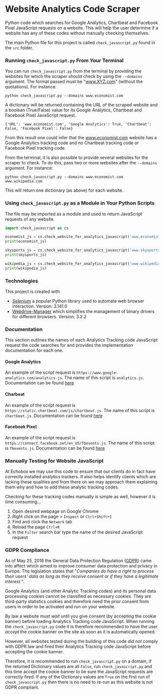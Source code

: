 Website Analytics Code Scraper
==============================

Python code which searches for Google Analytics, Chartbeat and Facebook Pixel JavaScript requests on a website. This will help the user determine if a website has any of these codes without manually checking themselves.

The main Python file for this project is called ```check_javascript.py``` found in the ```src``` folder.

### Running ```check_javascript.py``` From Your Terminal
You can run ```check_javascript.py``` from the terminal by providing the websites for which the scraper should check by using the ```--domains``` argument.
The format passed must be "www.XYZ.com" (without the quotations). For instance:

```python check_javascript.py --domains www.economist.com``` 

A dictionary will be returned containing the URL of the scraped website and a boolean (True/False) value for its Google Analytics, Chartbeat and Facebook Pixel JavaScript request.

```{'URL': 'www.economist.com', 'Google Analytics': True, 'Chartbeat': False, 'Facebook Pixel': False}```

From this result one could infer that the www.economist.com website has a Google Analytics tracking code and no Chartbeat tracking code or Facebook Pixel tracking code.

From the terminal, it is also possible to provide several websites for the scraper to check. To do this, pass two or more websites after the ```--domains``` argument. For instance:

```python check_javascript.py --domains www.economist.com www.wikipedia.com```

This will return one dictionary (as above) for each website.


### Using ```check_javascript.py``` as a Module in Your Python Scripts
The file may be imported as a module and used to return JavaScript requests of any website. 

```python
import check_javascript as cs 

economist_js = cs.check_website_for_analytics_javascript('www.economist.com')
print(economist_js)

skysports_js = cs.check_website_for_analytics_javascript('www.skysports.com')
print(skysports_js)

wikipedia_js = cs.check_website_for_analytics_javascript('www.wikipedia.org')
print(wikipedia_js)
```


### Technologies
This project is created with 
- [Selenium](https://pypi.org/project/selenium/) a popular Python library used to automate web browser interaction. Version: 3.141.0
- [Webdrive-Manager](https://pypi.org/project/webdriver-manager/) which simplifies the management of binary drivers for different browsers. Version: 3.2.2


### Documentation
This section outlines the names of each Analytics Tracking code JavaScript request the code searches for and provides the 
implementation documentation for each one.  

#### Google Analytics 
An example of the script request is ```https://www.google-analytics.com/analytics.js```. The name of this script is 
```analytics.js```. Documentation can be found [here](https://developers.google.com/analytics/devguides/collection/analyticsjs) 

#### Charbeat 
An example of the script request is ```https://static.chartbeat.com/js/chartbeat.js```. The name of this script is 
```chartbeat.js```. Documentation can be found [here](https://docs.chartbeat.com/cbp/tracking/standard-websites/our-javascript) 

#### Facebook Pixel
An example of the script request is ```https://connect.facebook.net/en_US/fbevents.js```. The name of this script is 
```fbevents.js```. Documentation can be found [here](https://developers.facebook.com/docs/facebook-pixel/implementation/) 


### Manually Testing for Website JavaScript
At Echobox we may use this code to ensure that our clients do in fact have correctly installed analytics trackers. It also helps
identify clients which are lacking these qualities and from there on we may approach them explaining them 
why and how to add these analytic tracking codes.

Checking for these tracking codes manually is simple as well, however it is time consuming...

1. Open desired webpage on Google Chrome
2. Right click on the page > ```Inspect``` or ```Ctrl+Shift+I```
3. Find and click the ```Network``` tab
4. Reload the page ```Ctrl+R```
5. In the ```Filter``` search bar type the name of the desired JavaScript request 


### GDPR Compliance
As of May 25, 2018 the General Data Protection Regulation ([GDPR](https://gdpr.eu/what-is-gdpr
)) came into affect which aimed to improve consumer data protection and privacy in Europe. The
legislation states that "*Companies do have a right to process their users’ data as long as they
receive consent or if they have a legitimate interest.*". 

Google Analytics (and other Analytic Tracking codes) and its personal data processing cookies
cannot be classified as necessary cookies. They are third-party statistics cookies and therefore
need the prior consent from users in order to be activated and run on your website. 

By law a website must *wait* until you give consent (by accepting the cookie banner) before
loading Analytics Tracking code JavaScript. When running the ```check_javascript.py``` code it is
therefore recommended to have the user *accept* the cookie banner on the site as soon as it is
automatically opened.
  
However, all websites tested during the building of this code *did not* comply with GDPR law and
fired their Analytics Tracking code JavaScript before accepting the cookie banner. 

Therefore, it is recommended to run ```check_javascript.py``` on a domain, if the returned
Dictionary values are all ```False```, run ```check_javascript.py``` and this time accept the cookie
banner to be sure the JavaScript requests are correctly fired. If any of the Dictionary values are
```True``` on the first run of ```check_javascript.py``` then there is no need to re-run as this
website is not GDPR compliant. 


